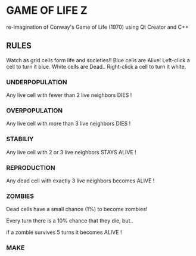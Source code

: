 # GAME OF LIFE Z

re-imagination of Conway's Game of Life (1970) using Qt Creator and C++

## RULES

Watch as grid cells form life and societies!!
Blue cells are Alive! Left-click a cell to turn it blue.
White cells are Dead.. Right-click a cell to turn it white.

### UNDERPOPULATION

Any live cell with fewer than 2 live neighbors DIES !

### OVERPOPULATION

Any live cell with more than 3 live neighbors DIES !

### STABILIY

Any live cell with 2 or 3 live neighbors STAYS ALIVE !

### REPRODUCTION

Any dead cell with exactly 3 live neighbors becomes ALIVE !

### ZOMBIES

Dead cells have a small chance (1%) to become zombies!

Every turn there is a 10% chance that they die, but..

if a zombie survives 5 turns it becomes ALIVE ! 

### MAKE
